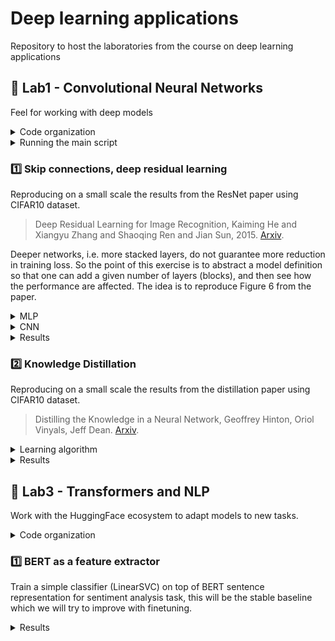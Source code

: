 # Deep learning applications

Repository to host the laboratories from the course on deep learning applications

## :test_tube: Lab1 - Convolutional Neural Networks

Feel for working with deep models

<details>
<summary>Code organization</summary>

Inside folder `lab1/` you have the follwing programs:
- `checkpoints` folder that will be automatically created for storing model checkpoints
- `experiments` folder that will be automatically created for storing yaml configurations files for each experiment
- `models/` folder with MLPs (`mlp.py`) and CNNs (`cnn.py`) definitions
- `cmd_args.py` arguments for main programs
- `config-train.yaml` `config-distill.yaml` base configuration files
- `generate_configs.py` program for generating yaml configuration files automatically from base configuration files and given options
- Main programs:
  - `main-train.py` main script for training a single model
  - `main-distill.py` main script for distilling knowledge
  - `main-models.py` main script for inspecting models defined in `models/` folder
- `mydata.py` wrappers for MNIST and CIFAR10 datasets
- `train.py` and `utils.py` are utilities

</details>

<details>
<summary>Running the main script</summary>

After generating configs, run a program with
```{bash}
python lab1.py experiments/CNN_4.83M_cifar10.yaml
```

It will automatically save checkpoints and log to `comet_ml`. If the experiment have already been runned, you may run the same command with more epochs (`--epochs 40`) and the experiment will be resumed (checkpoint path and experiment key are automatically dumped in the configuration file).

When running a program you should see
```{bash}
030: 100%|██████████████████████| 338/338 [00:02<00:00, 112.93batch/s, train_acc=0.997, train_loss=0.0669, val_acc=0.538, val_loss=1.97]
031: 100%|██████████████████████| 338/338 [00:03<00:00, 112.49batch/s, train_acc=0.998, train_loss=0.0619, val_acc=0.533, val_loss=1.97]
032: 100%|██████████████████████| 338/338 [00:03<00:00, 106.86batch/s, train_acc=0.998, train_loss=0.0583, val_acc=0.534, val_loss=1.98]
```

</details>

### :one: Skip connections, deep residual learning

Reproducing on a small scale the results from the ResNet paper using CIFAR10 dataset.

> Deep Residual Learning for Image Recognition, Kaiming He and Xiangyu Zhang and Shaoqing Ren and Jian Sun, 2015. [Arxiv](https://arxiv.org/abs/1512.03385).

Deeper networks, i.e. more stacked layers, do not guarantee more reduction in training loss. So the point of this exercise is to abstract a model definition so that one can add a given number of layers (blocks), and then see how the performance are affected. The idea is to reproduce Figure 6 from the paper.

<details>
<summary>MLP</summary>

MLP with variable number of blocks `n_blocks`:
- `BasicBlock`: 2 fully connected layers with given `hidden_size` and relu
- Optional skip connection in each block by setting `skip=True`

</details>

<details>
<summary>CNN</summary>

- `input_adapter`: conv + batchnorm + relu that exits with `num_filters`
- `blocks`: sequence of `BasicBlock` layers
  - Each `BasicBlock` contains two modules of conv + batchnorm + relu
  - In this version there are two upper level layers, each one with $n$ `BasicBlock`, in the default version $n=1$
  - Optional shortcut in each block by setting `skip=True`
- `avgpool`: ends with a (1, 1) feature map
- `fc`: classification head

This results in $4n+2$ layers, where $n$ is the variable specifying the number of blocks per each layer. In the implementation $n$ is specified through the `num_blocks`parameter.

</details>

<details>
<summary>Results</summary>

Name | $n$ | Filters | Layers | Test acc
---- | --- | ------- | ------- | --------
`TinyCNN 0.02M` | 1 | 16 | 6 | 0.6737
`SmallCNN 0.07M` | 3 | 16 | 14 | 0.6646
`MediumCNN 0.11M` | 5 | 16 | 22 | 0.5999
`MediumCNN w/ skip 0.11M` | 5 | 16 | 22 | 0.7393
`LargeCNN 0.16M` | 7 | 16 | 30 | 0.5095
`LargeCNN w/ skip 0.16M` | 7 | 16 | 30 | 0.7505

Learning curves | Test accuracy
--- | ---
![learning](lab1/plots/train/curves.svg) | ![test](lab1/plots/train/test_acc.svg)
See the degradation problem for increasing depth of the network, tiny and medium have similar performance, but when adding further layers we see that "adding more layers reduces loss" holds no more. Skip connections, residual learning, solve the problem. | Test accuracy provides evidence as well, i.e. skip connections solve the degradation problem.

</details>

### :two: Knowledge Distillation

Reproducing on a small scale the results from the distillation paper using CIFAR10 dataset.

> Distilling the Knowledge in a Neural Network, Geoffrey Hinton, Oriol Vinyals, Jeff Dean. [Arxiv](https://arxiv.org/abs/1503.02531).

<details>
<summary>Learning algorithm</summary>

For a given $x$ the frozen teacher and the trainable students both produce logits, the idea is to align the student's output with the teachers' one.

Loss:
- Soft targets loss $\mathcal{L}_1$: `KLDivLoss(log_target=True)(soft_prob, soft_targets)`
- Hard targets loss $\mathcal{L}_2$: `CrossEntropyLoss()(student_logits, labels)`
- Final loss: $\mathcal{L}=w_1\mathcal{L}_1+w_2\mathcal{L}_2$ with $w_1\gg w_2$

As the teacher model we use the actual `ResNet` architecture with 3 blocks of `BasicBlock` layers resulting in $3n+2$ total layers

</details>

<details>
<summary>Results</summary>

Name | $n$ | Filters | Layers | Test acc
---- | --- | ------- | ------ | --------
`SmallCNN 0.07M` | 3 | 16 | 14 | 0.6646
`ResNet 1.86M` | 5 | 32 | 17 | 0.8242
`Distilled SmallCNN 0.07M` | 3 | 16 | 14 | 0.7137

Learning curves | Validation curves | Test accuracy
--- | --- | ---
![learning](lab1/plots/distill/distill_curves.svg) | ![validation](lab1/plots/distill/distill_val_acc.svg) | ![test](lab1/plots/distill/distill_test_acc.svg)
The distilled model is able to achieve a higher train accuracy earlier. | Similar performance most of the time, however the distilled model stays on top of the base one | Goal achieved! The small model trained with distillation has better performance than the same trained in the classical way

</details>


## :test_tube: Lab3 - Transformers and NLP

Work with the HuggingFace ecosystem to adapt models to new tasks.

<details>
<summary>Code organization</summary>

Inside `lab3/` folder there are the following programs:

</details>

### :one: BERT as a feature extractor

Train a simple classifier (LinearSVC) on top of BERT sentence representation for sentiment analysis task, this will be the stable baseline which we will try to improve with finetuning.

<details>
<summary>Results</summary>

We use the rotten tomatoes dataset with train-val-test splits, hence we use BERT as feature extractor, then we train a LinearSVC on top of the representation. We compare DistilBERT and SentenceBERT.

Run the program with `python main_extract.py --model "bert"` and `--model "sbert"`

Extractor | `train_acc` | `val_acc` | `test_acc`
--- | --- | --- | ---
`distilbert-base-uncased` | 0.849 | 0.822 | 0.798
`all-mpnet-base-v2` | 0.879 | 0.855 | 0.847

Being SBERT more suitable than BERT for sentence embeddings, as we expected the SVM on top of SBERT has better results. Feature extraction implementation in `feature_extractors.py`.

</details>
